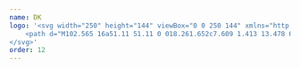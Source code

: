 ```yaml
---
name: DK
logo: '<svg width="250" height="144" viewBox="0 0 250 144" xmlns="http://www.w3.org/2000/svg">
    <path d="M102.565 16a51.11 51.11 0 018.261.652c7.609 1.413 13.478 6.74 14.239 14.566.652-7.826 6.522-13.153 14.348-14.566a51.11 51.11 0 018.261-.652h44.565v98.587h-44.565a42.852 42.852 0 00-8.696.761 18.483 18.483 0 00-13.913 11.413 18.482 18.482 0 00-13.804-11.413 42.852 42.852 0 00-8.696-.761H58V16h44.565zm36.631 9.674a18.039 18.039 0 00-14.131 12.283 18.04 18.04 0 00-14.022-12.174 42.389 42.389 0 00-8.587-.761H67.022v80.761h35.434a48.865 48.865 0 019.131.543c7.717 1.413 12.391 5.435 13.478 13.696 1.196-8.261 5.761-12.391 13.587-13.804a48.99 48.99 0 019.022-.544h35.543v-80.76h-35.543a42.274 42.274 0 00-8.478.76zm7.282 15.761a37.57 37.57 0 00-1.522 9.022v14.456c.641-.747 3.065-3.62 5.598-6.696l.544-.662c2.45-2.986 4.888-6.034 5.815-7.424 1.956-2.935 3.043-4.348 3.043-8.696H175.5a33.55 33.55 0 00-3.37 3.37l-15.543 19.021 11.739 17.392a64.305 64.305 0 006.522 8.695c.427.416.901.78 1.413 1.087h-6.957a19.564 19.564 0 01-6.304-.543c-2.283-.761-4.022-2.935-5.326-4.783l-12.718-19.239v15.543c.114 3.053.588 6.081 1.413 9.022h-14.782A39.475 39.475 0 00133 81.978V50.457a38.066 38.066 0 00-1.413-9.022zm-55.87 0c4.51-.095 9.02.196 13.479.87 9.456 1.304 16.195 9.021 17.5 18.804h-.109c.978 7.5.218 14.674-4.456 20.978a21.743 21.743 0 01-17.174 8.696l-9.24.217h-13.26a38.368 38.368 0 001.413-9.022V50.457a37.823 37.823 0 00-1.413-9.022zm16.74 14.674c-3.98-4.95-9.258-4.787-14.754-4.695l-.66.01-.662.008-.663.003v29.348c.552.009 1.103.02 1.653.032l.658.014c6.025.114 11.742-.058 15.406-6.133h.109c3.043-5.326 2.608-14.022-1.087-18.587z" fill="currentColor" fill-rule="nonzero"></path>
</svg>'
order: 12
---
```

